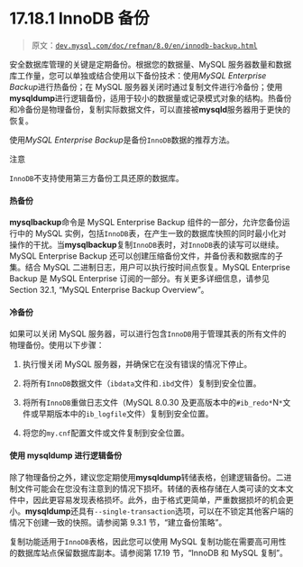 # 17.18.1 InnoDB 备份

> 原文：[`dev.mysql.com/doc/refman/8.0/en/innodb-backup.html`](https://dev.mysql.com/doc/refman/8.0/en/innodb-backup.html)

安全数据库管理的关键是定期备份。根据您的数据量、MySQL 服务器数量和数据库工作量，您可以单独或结合使用以下备份技术：使用*MySQL Enterprise Backup*进行热备份；在 MySQL 服务器关闭时通过复制文件进行冷备份；使用**mysqldump**进行逻辑备份，适用于较小的数据量或记录模式对象的结构。热备份和冷备份是物理备份，复制实际数据文件，可以直接被**mysqld**服务器用于更快的恢复。

使用*MySQL Enterprise Backup*是备份`InnoDB`数据的推荐方法。

注意

`InnoDB`不支持使用第三方备份工具还原的数据库。

#### 热备份

**mysqlbackup**命令是 MySQL Enterprise Backup 组件的一部分，允许您备份运行中的 MySQL 实例，包括`InnoDB`表，在产生一致的数据库快照的同时最小化对操作的干扰。当**mysqlbackup**复制`InnoDB`表时，对`InnoDB`表的读写可以继续。MySQL Enterprise Backup 还可以创建压缩备份文件，并备份表和数据库的子集。结合 MySQL 二进制日志，用户可以执行按时间点恢复。MySQL Enterprise Backup 是 MySQL Enterprise 订阅的一部分。有关更多详细信息，请参见 Section 32.1, “MySQL Enterprise Backup Overview”。

#### 冷备份

如果可以关闭 MySQL 服务器，可以进行包含`InnoDB`用于管理其表的所有文件的物理备份。使用以下步骤：

1.  执行慢关闭 MySQL 服务器，并确保它在没有错误的情况下停止。

1.  将所有`InnoDB`数据文件（`ibdata`文件和`.ibd`文件）复制到安全位置。

1.  将所有`InnoDB`重做日志文件（MySQL 8.0.30 及更高版本中的`#ib_redo*`N`*`文件或早期版本中的`ib_logfile`文件）复制到安全位置。

1.  将您的`my.cnf`配置文件或文件复制到安全位置。

#### 使用 mysqldump 进行逻辑备份

除了物理备份之外，建议您定期使用**mysqldump**转储表格，创建逻辑备份。二进制文件可能会在您没有注意到的情况下损坏。转储的表格存储在人类可读的文本文件中，因此更容易发现表格损坏。此外，由于格式更简单，严重数据损坏的机会更小。**mysqldump**还具有`--single-transaction`选项，可以在不锁定其他客户端的情况下创建一致的快照。请参阅第 9.3.1 节，“建立备份策略”。

复制功能适用于`InnoDB`表格，因此您可以使用 MySQL 复制功能在需要高可用性的数据库站点保留数据库副本。请参阅第 17.19 节，“InnoDB 和 MySQL 复制”。
